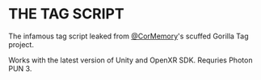 # THE TAG SCRIPT

The infamous tag script leaked from [@CorMemory](https://github.com/cormemory)'s scuffed Gorilla Tag project.

Works with the latest version of Unity and OpenXR SDK. Requries Photon PUN 3.

